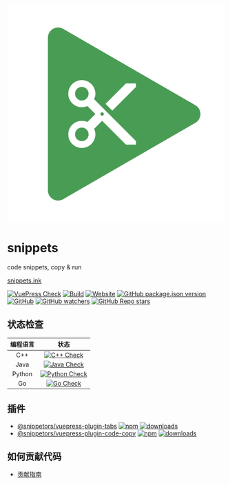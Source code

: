 [![Snippets Logo](docs/.vuepress/public/images/hero.svg)](http://snippets.ink/)

# snippets

code snippets, copy &amp; run

[snippets.ink](http://snippets.ink)

[![VuePress Check](https://github.com/Snippetors/snippets/actions/workflows/vuepress_check.yml/badge.svg?branch=v0.1.3)](https://github.com/Snippetors/snippets/blob/main/.github/workflows/vuepress_check.yml)
[![Build](https://github.com/Snippetors/snippets/actions/workflows/build.yml/badge.svg?branch=v0.1.3)](https://github.com/Snippetors/snippets/blob/main/.github/workflows/build.yml)
[![Website](https://img.shields.io/website?up_message=online&url=http%3A%2F%2Fsnippets.ink)](http://snippets.ink)
[![GitHub package.json version](https://img.shields.io/github/package-json/v/Snippetors/snippets?color=blue)](https://github.com/Snippetors/snippets)
[![GitHub](https://img.shields.io/github/license/Snippetors/snippets)](https://github.com/Snippetors/snippets/blob/main/LICENSE)
[![GitHub watchers](https://img.shields.io/github/watchers/Snippetors/snippets?style=social)](https://github.com/Snippetors/snippets)
[![GitHub Repo stars](https://img.shields.io/github/stars/Snippetors/snippets?style=social)](https://github.com/Snippetors/snippets)

## 状态检查

| 编程语言 |                                                                                                  状态                                                                                                   |
| :------: | :-----------------------------------------------------------------------------------------------------------------------------------------------------------------------------------------------------: |
|   C++    |     [![C++ Check](https://github.com/Snippetors/snippets/actions/workflows/cpp_test.yml/badge.svg?branch=v0.1.3)](https://github.com/Snippetors/snippets/blob/main/.github/workflows/cpp_test.yml)      |
|   Java   |    [![Java Check](https://github.com/Snippetors/snippets/actions/workflows/java_test.yml/badge.svg?branch=v0.1.3)](https://github.com/Snippetors/snippets/blob/main/.github/workflows/java_test.yml)    |
|  Python  | [![Python Check](https://github.com/Snippetors/snippets/actions/workflows/python_test.yml/badge.svg?branch=v0.1.3)](https://github.com/Snippetors/snippets/blob/main/.github/workflows/python_test.yml) |
|    Go    |       [![Go Check](https://github.com/Snippetors/snippets/actions/workflows/go_test.yml/badge.svg?branch=v0.1.3)](https://github.com/Snippetors/snippets/blob/main/.github/workflows/go_test.yml)       |

## 插件

- [@snippetors/vuepress-plugin-tabs](https://github.com/Snippetors/snippets/blob/main/packages/@snippetors/vuepress-plugin-tabs)
[![npm](https://badgen.net/npm/v/@snippetors/vuepress-plugin-tabs)](https://www.npmjs.com/package/@snippetors/vuepress-plugin-tabs)
[![downloads](https://badgen.net/npm/dt/@snippetors/vuepress-plugin-tabs)](https://www.npmjs.com/package/@snippetors/vuepress-plugin-tabs)
- [@snippetors/vuepress-plugin-code-copy](https://github.com/Snippetors/snippets/blob/main/packages/@snippetors/vuepress-plugin-code-copy)
[![npm](https://badgen.net/npm/v/@snippetors/vuepress-plugin-code-copy)](https://www.npmjs.com/package/@snippetors/vuepress-plugin-code-copy)
[![downloads](https://badgen.net/npm/dt/@snippetors/vuepress-plugin-code-copy)](https://www.npmjs.com/package/@snippetors/vuepress-plugin-code-copy)

## 如何贡献代码

- [贡献指南](https://github.com/Snippetors/snippets/blob/main/docs/contributing.md)
